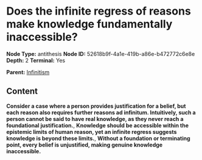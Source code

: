 # Does the infinite regress of reasons make knowledge fundamentally inaccessible?

**Node Type:** antithesis
**Node ID:** 52618b9f-4a1e-419b-a86e-b472772c6e8e
**Depth:** 2
**Terminal:** Yes

**Parent:** [Infinitism](infinitism.md)

## Content

**Consider a case where a person provides justification for a belief, but each reason also requires further reasons ad infinitum. Intuitively, such a person cannot be said to have real knowledge, as they never reach a foundational justification.**, **Knowledge should be accessible within the epistemic limits of human reason, yet an infinite regress suggests knowledge is beyond these limits.**, **Without a foundation or terminating point, every belief is unjustified, making genuine knowledge inaccessible.**

